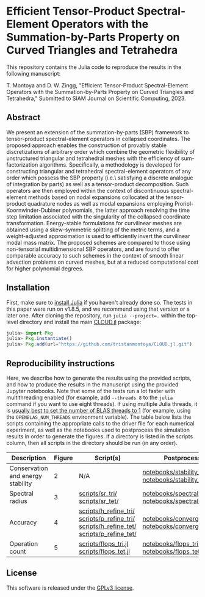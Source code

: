# Efficient Tensor-Product Spectral-Element Operators with the Summation-by-Parts Property on Curved Triangles and Tetrahedra

This repository contains the Julia code to reproduce the results in the following manuscript:

T. Montoya and D. W. Zingg, "Efficient Tensor-Product Spectral-Element Operators with the Summation-by-Parts Property on Curved Triangles and Tetrahedra," Submitted to SIAM Journal on Scientific Computing, 2023.
## Abstract
We present an extension of the summation-by-parts (SBP) framework to tensor-product spectral-element operators in collapsed coordinates. The proposed approach enables the construction of provably stable discretizations of arbitrary order which combine the geometric flexibility of unstructured triangular and tetrahedral meshes with the efficiency of sum-factorization algorithms. Specifically, a methodology is developed for constructing triangular and tetrahedral spectral-element operators of any order which possess the SBP property (i.e.\ satisfying a discrete analogue of integration by parts) as well as a tensor-product decomposition. Such operators are then employed within the context of discontinuous spectral-element methods based on nodal expansions collocated at the tensor-product quadrature nodes as well as modal expansions employing Proriol-Koornwinder-Dubiner polynomials, the latter approach resolving the time step limitation associated with the singularity of the collapsed coordinate transformation. Energy-stable formulations for curvilinear meshes are obtained using a skew-symmetric splitting of the metric terms, and a weight-adjusted approximation is used to efficiently invert the curvilinear modal mass matrix. The proposed schemes are compared to those using non-tensorial multidimensional SBP operators, and are found to offer comparable accuracy to such schemes in the context of smooth linear advection problems on curved meshes, but at a reduced computational cost for higher polynomial degrees.

## Installation
First, make sure to [install Julia](https://julialang.org/downloads/) if you haven't already done so. The tests in this paper were run on v1.8.5, and we recommend using that version or a later one. After cloning the repository, run `julia --project=.` within the top-level directory and install the main [CLOUD.jl](https://github.com/tristanmontoya/CLOUD.jl) package:
```julia
julia> import Pkg
julia> Pkg.instantiate()
julia> Pkg.add(url="https://github.com/tristanmontoya/CLOUD.jl.git")
```

## Reproducibility instructions
Here, we describe how to generate the results using the provided scripts, and how to produce the results in the manuscript using the provided Jupyter notebooks. Note that some of the tests run a lot faster with multithreading enabled (for example, add `--threads 8` to the `julia` command if you want to use eight threads). If using multiple Julia threads, it is [usually best to set the number of BLAS threads to 1](https://carstenbauer.github.io/ThreadPinning.jl/dev/explanations/blas/) (for example, using the `OPENBLAS_NUM_THREADS` environment variable). The table below lists the scripts containing the appropriate calls to the driver file for each numerical experiment, as well as the notebooks used to postprocess the simulation results in order to generate the figures. If a directory is listed in the scripts column, then all scripts in the directory should be run (in any order).

|Description| Figure | Script(s) | Postprocessing notebooks| 
|---|---|---|---|
| Conservation and energy stability  | 2 | N/A  | [notebooks/stability_conservation_tri.ipynb](https://github.com/tristanmontoya/ReproduceSBPSimplex/notebooks/stability_conservation_tri.ipynb) [notebooks/stability_conservation_tet.ipynb](https://github.com/tristanmontoya/ReproduceSBPSimplex/notebooks/stability_conservation_tet.ipynb)  |   
| Spectral radius  | 3  |  [scripts/sr_tri/](https://github.com/tristanmontoya/ReproduceSBPSimplex/scripts/sr_tri/) [scripts/sr_tet/](https://github.com/tristanmontoya/ReproduceSBPSimplex/scripts/sr_tet/) | [notebooks/spectral_radius_tri.ipynb](https://github.com/tristanmontoya/ReproduceSBPSimplex/notebooks/spectral_radius_tri.ipynb) [notebooks/spectral_radius_tet.ipynb](https://github.com/tristanmontoya/ReproduceSBPSimplex/notebooks/spectral_radius_tet.ipynb) | 
| Accuracy  |  4 | [scripts/h_refine_tri/](https://github.com/tristanmontoya/ReproduceSBPSimplex/scripts/h_refine_tri/) [scripts/p_refine_tri/](https://github.com/tristanmontoya/ReproduceSBPSimplex/scripts/p_refine_tri/)  [scripts/h_refine_tet/](https://github.com/tristanmontoya/ReproduceSBPSimplex/scripts/h_refine_tet/) [scripts/p_refine_tet/](https://github.com/tristanmontoya/ReproduceSBPSimplex/scripts/p_refine_tet/)  | [notebooks/convergence_plots_tri.ipynb](https://github.com/tristanmontoya/ReproduceSBPSimplex/notebooks/convergence_plots_tri.ipynb) [notebooks/convergence_plots_tet.ipynb](https://github.com/tristanmontoya/ReproduceSBPSimplex/notebooks/convergence_plots_tet.ipynb)   | 
| Operation count| 5 | [scripts/flops_tri.jl](https://github.com/tristanmontoya/ReproduceSBPSimplex/scripts/flops_tri.jl) [scripts/flops_tet.jl](https://github.com/tristanmontoya/ReproduceSBPSimplex/scripts/flops_tet.jl)|[notebooks/flops_tri.ipynb](https://github.com/tristanmontoya/ReproduceSBPSimplex/notebooks/flops_tri.ipynb) [notebooks/flops_tet.ipynb](https://github.com/tristanmontoya/ReproduceSBPSimplex/notebooks/flops_tet.ipynb)|

## License

This software is released under the [GPLv3 license](https://www.gnu.org/licenses/gpl-3.0.en.html).